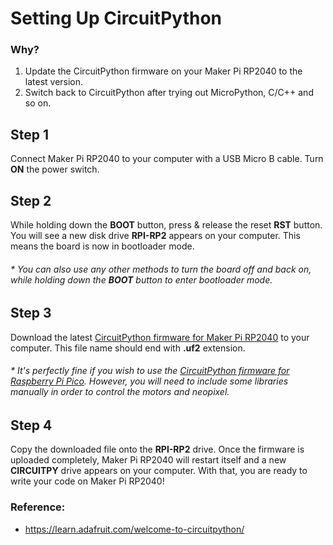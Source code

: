 # Setting Up CircuitPython

### Why?
1. Update the CircuitPython firmware on your Maker Pi RP2040 to the latest version.
2. Switch back to CircuitPython after trying out MicroPython, C/C++ and so on.

## Step 1
Connect Maker Pi RP2040 to your computer with a USB Micro B cable. Turn **ON** the power switch.

## Step 2
While holding down the **BOOT** button, press & release the reset **RST** button. You will see a new disk drive **RPI-RP2** appears on your computer. This means the board is now in bootloader mode. 
###### _* You can also use any other methods to turn the board off and back on, while holding down the **BOOT** button to enter bootloader mode._

## Step 3
Download the latest [CircuitPython firmware for Maker Pi RP2040](https://circuitpython.org/board/cytron_maker_pi_rp2040/) to your computer. This file name should end with **.uf2** extension.
###### _* It's perfectly fine if you wish to use the [CircuitPython firmware for Raspberry Pi Pico](https://circuitpython.org/board/raspberry_pi_pico). However, you will need to include some libraries manually in order to control the motors and neopixel._

## Step 4
Copy the downloaded file onto the **RPI-RP2** drive. Once the firmware is uploaded completely, Maker Pi RP2040 will restart itself and a new **CIRCUITPY** drive appears on your computer. With that, you are ready to write your code on Maker Pi RP2040!


### Reference: 
* https://learn.adafruit.com/welcome-to-circuitpython/
